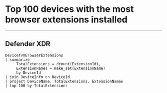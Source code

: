 # Top 100 devices with the most browser extensions installed
----
## Defender XDR
```
DeviceTvmBrowserExtensions
| summarize
     TotalExtensions = dcount(ExtensionId),
     ExtensionNames = make_set(ExtensionName)
     by DeviceId
| join DeviceInfo on DeviceId
| project DeviceName, TotalExtensions, ExtensionNames
| top 100 by TotalExtensions
```


